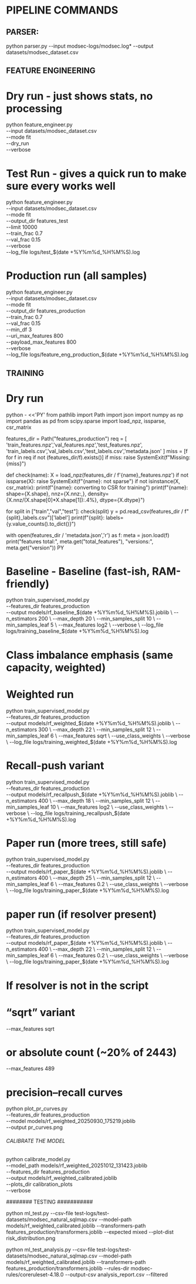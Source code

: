 # PIPELINE COMMANDS

## PARSER:
python parser.py --input modsec-logs/modsec.log* --output datasets/modsec_dataset.csv

## FEATURE ENGINEERING

# Dry run - just shows stats, no processing
python feature_engineer.py \
    --input datasets/modsec_dataset.csv \
    --mode fit \
    --dry_run \
    --verbose

# Test Run - gives a quick run to make sure every works well
python feature_engineer.py \
    --input datasets/modsec_dataset.csv \
    --mode fit \
    --output_dir features_test \
    --limit 10000 \
    --train_frac 0.7 \
    --val_frac 0.15 \
    --verbose \
    --log_file logs/test_$(date +%Y%m%d_%H%M%S).log

# Production run (all samples)
python feature_engineer.py \
    --input datasets/modsec_dataset.csv \
    --mode fit \
    --output_dir features_production \
    --train_frac 0.7 \
    --val_frac 0.15 \
    --min_df 3 \
    --uri_max_features 800 \
    --payload_max_features 800 \
    --verbose \
    --log_file logs/feature_eng_production_$(date +%Y%m%d_%H%M%S).log

## TRAINING

# Dry run
python - <<'PY'
from pathlib import Path
import json
import numpy as np
import pandas as pd
from scipy.sparse import load_npz, issparse, csr_matrix

features_dir = Path("features_production")
req = [
  'train_features.npz','val_features.npz','test_features.npz',
  'train_labels.csv','val_labels.csv','test_labels.csv','metadata.json'
]
miss = [f for f in req if not (features_dir/f).exists()]
if miss: raise SystemExit(f"Missing: {miss}")

def check(name):
    X = load_npz(features_dir / f'{name}_features.npz')
    if not issparse(X): raise SystemExit(f"{name}: not sparse")
    if not isinstance(X, csr_matrix): print(f"{name}: converting to CSR for training")
    print(f"{name}: shape={X.shape}, nnz={X.nnz:,}, density={X.nnz/(X.shape[0]*X.shape[1]):.4%}, dtype={X.dtype}")

for split in ["train","val","test"]:
    check(split)
    y = pd.read_csv(features_dir / f"{split}_labels.csv")['label']
    print(f"{split}: labels={y.value_counts().to_dict()}")

with open(features_dir / 'metadata.json','r') as f:
    meta = json.load(f)
print("features total:", meta.get("total_features"), "versions:", meta.get("version"))
PY

# Baseline - Baseline (fast-ish, RAM-friendly)

python train_supervised_model.py \
  --features_dir features_production \
  --output models/rf_baseline_$(date +%Y%m%d_%H%M%S).joblib \
  --n_estimators 200 \
  --max_depth 20 \
  --min_samples_split 10 \
  --min_samples_leaf 5 \
  --max_features log2 \
  --verbose \
  --log_file logs/training_baseline_$(date +%Y%m%d_%H%M%S).log

# Class imbalance emphasis (same capacity, weighted)

# Weighted run

python train_supervised_model.py \
  --features_dir features_production \
  --output models/rf_weighted_$(date +%Y%m%d_%H%M%S).joblib \
  --n_estimators 300 \
  --max_depth 22 \
  --min_samples_split 12 \
  --min_samples_leaf 6 \
  --max_features sqrt \
  --use_class_weights \
  --verbose \
  --log_file logs/training_weighted_$(date +%Y%m%d_%H%M%S).log



# Recall-push variant

python train_supervised_model.py \
  --features_dir features_production \
  --output models/rf_recallpush_$(date +%Y%m%d_%H%M%S).joblib \
  --n_estimators 400 \
  --max_depth 18 \
  --min_samples_split 12 \
  --min_samples_leaf 10 \
  --max_features log2 \
  --use_class_weights \
  --verbose \
  --log_file logs/training_recallpush_$(date +%Y%m%d_%H%M%S).log


# Paper run (more trees, still safe)

python train_supervised_model.py \
  --features_dir features_production \
  --output models/rf_paper_$(date +%Y%m%d_%H%M%S).joblib \
  --n_estimators 400 \
  --max_depth 25 \
  --min_samples_split 12 \
  --min_samples_leaf 6 \
  --max_features 0.2 \
  --use_class_weights \
  --verbose \
  --log_file logs/training_paper_$(date +%Y%m%d_%H%M%S).log

# paper run (if resolver present)
python train_supervised_model.py \
  --features_dir features_production \
  --output models/rf_paper_$(date +%Y%m%d_%H%M%S).joblib \
  --n_estimators 400 \
  --max_depth 22 \
  --min_samples_split 12 \
  --min_samples_leaf 6 \
  --max_features 0.2 \
  --use_class_weights \
  --verbose \
  --log_file logs/training_paper_$(date +%Y%m%d_%H%M%S).log

# If resolver is not in the script

# “sqrt” variant
--max_features sqrt
# or absolute count (~20% of 2443)
--max_features 489

# precision–recall curves

python plot_pr_curves.py \
  --features_dir features_production \
  --model models/rf_weighted_20250930_175219.joblib \
  --output pr_curves.png

###### CALIBRATE THE MODEL ######
python calibrate_model.py \
    --model_path models/rf_weighted_20251012_131423.joblib \
    --features_dir features_production \
    --output models/rf_weighted_calibrated.joblib \
    --plots_dir calibration_plots \
    --verbose

######## TESTING ###########

python ml_test.py --csv-file test-logs/test-datasets/modsec_natural_sqlmap.csv --model-path models/rf_weighted_calibrated.joblib --transformers-path features_production/transformers.joblib --expected mixed --plot-dist risk_distribution.png 

python ml_test_analysis.py --csv-file test-logs/test-datasets/modsec_natural_sqlmap.csv --model-path models/rf_weighted_calibrated.joblib --transformers-path features_production/transformers.joblib --rules-dir modsec-rules/coreruleset-4.18.0 --output-csv analysis_report.csv --filtered
